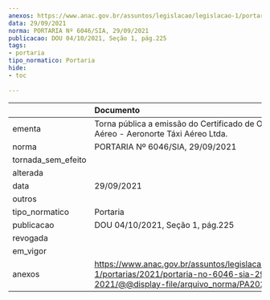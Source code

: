 ```yaml
---
anexos: https://www.anac.gov.br/assuntos/legislacao/legislacao-1/portarias/2021/portaria-no-6046-sia-29-09-2021/@@display-file/arquivo_norma/PA2021-6046.pdf
data: 29/09/2021
norma: PORTARIA Nº 6046/SIA, 29/09/2021
publicacao: DOU 04/10/2021, Seção 1, pág.225
tags:
- portaria
tipo_normatico: Portaria
hide: 
- toc 
 
---
```


|                    | Documento                                                                                                                                            |
|:-------------------|:-----------------------------------------------------------------------------------------------------------------------------------------------------|
| ementa             | Torna pública a emissão do Certificado de Operador Aéreo - Aeronorte Táxi Aéreo Ltda.                                                                |
| norma              | PORTARIA Nº 6046/SIA, 29/09/2021                                                                                                                     |
| tornada_sem_efeito |                                                                                                                                                      |
| alterada           |                                                                                                                                                      |
| data               | 29/09/2021                                                                                                                                           |
| outros             |                                                                                                                                                      |
| tipo_normatico     | Portaria                                                                                                                                             |
| publicacao         | DOU 04/10/2021, Seção 1, pág.225                                                                                                                     |
| revogada           |                                                                                                                                                      |
| em_vigor           |                                                                                                                                                      |
| anexos             | https://www.anac.gov.br/assuntos/legislacao/legislacao-1/portarias/2021/portaria-no-6046-sia-29-09-2021/@@display-file/arquivo_norma/PA2021-6046.pdf |
